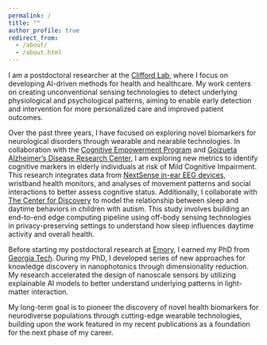 ```yaml
---
permalink: /
title: ""
author_profile: true
redirect_from: 
  - /about/
  - /about.html
---
```


I am a postdoctoral researcher at the [Clifford Lab](https://gdclifford.info/gari), where I focus on developing AI-driven methods for health and healthcare. My work centers on creating unconventional sensing technologies to detect underlying physiological and psychological patterns, aiming to enable early detection and intervention for more personalized care and improved patient outcomes.

Over the past three years, I have focused on exploring novel biomarkers for neurological disorders through wearable and nearable technologies. In collaboration with the [Cognitive Empowerment Program](https://empowerment.emory.edu) and [Goizueta Alzheimer’s Disease Research Center](https://alzheimers.emory.edu), I am exploring new metrics to identify cognitive markers in elderly individuals at risk of Mild Cognitive Impairment. This research integrates data from [NextSense in-ear EEG devices](https://www.nextsense.io), wristband health monitors, and analyses of movement patterns and social interactions to better assess cognitive status. Additionally, I collaborate with [The Center for Discovery](https://thecenterfordiscovery.org) to model the relationship between sleep and daytime behaviors in children with autism. This study involves building an end-to-end edge computing pipeline using off-body sensing technologies in privacy-preserving settings to understand how sleep influences daytime activity and overall health.

Before starting my postdoctoral research at [Emory](https://www.emory.edu/home/index.html), I earned my PhD from [Georgia Tech](https://www.gatech.edu). During my PhD, I developed series of new approaches for knowledge discovery in nanophotonics through dimensionality reduction. My research accelerated the design of nanoscale sensors by utilizing explainable AI models to better understand underlying patterns in light-matter interaction.

My long-term goal is to pioneer the discovery of novel health biomarkers for neurodiverse populations through cutting-edge wearable technologies, building upon the work featured in my recent publications as a foundation for the next phase of my career.
